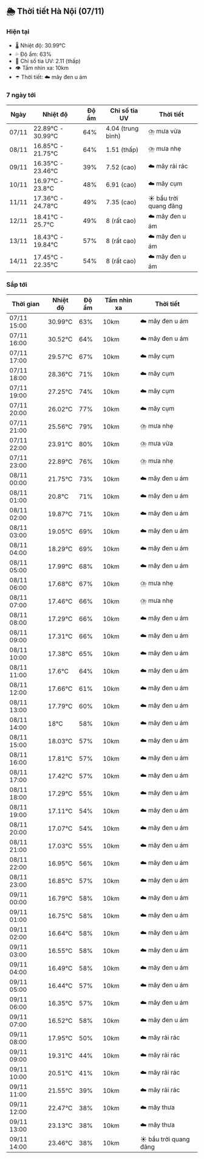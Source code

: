 ## 🌦️ Thời tiết Hà Nội (07/11)

### Hiện tại

- 🌡️ Nhiệt độ: 30.99℃
- 💦 Độ ẩm: 63%
- 🌟 Chỉ số tia UV: 2.11 (thấp)
- 👁️ Tầm nhìn xa: 10km
- ☂️ Thời tiết: ☁️ mây đen u ám

### 7 ngày tới

| Ngày | Nhiệt độ | Độ ẩm | Chỉ số tia UV | Thời tiết |
| --- | --- | --- | --- | --- |
| 07/11 | 22.89℃ - 30.99℃ | 64% | 4.04 (trung bình) | ⛈️ mưa vừa |
| 08/11 | 16.85℃ - 21.75℃ | 64% | 1.51 (thấp) | ⛈️ mưa nhẹ |
| 09/11 | 16.35℃ - 23.46℃ | 39% | 7.52 (cao) | ☁️ mây rải rác |
| 10/11 | 16.97℃ - 23.8℃ | 48% | 6.91 (cao) | ☁️ mây cụm |
| 11/11 | 17.36℃ - 24.78℃ | 49% | 7.35 (cao) | ☀️ bầu trời quang đãng |
| 12/11 | 18.41℃ - 25.7℃ | 49% | 8 (rất cao) | ☁️ mây đen u ám |
| 13/11 | 18.43℃ - 19.84℃ | 57% | 8 (rất cao) | ☁️ mây đen u ám |
| 14/11 | 17.45℃ - 22.35℃ | 54% | 8 (rất cao) | ☁️ mây đen u ám |

### Sắp tới

| Thời gian | Nhiệt độ | Độ ẩm | Tầm nhìn xa | Thời tiết |
| --- | --- | --- | --- | --- |
| 07/11 15:00 | 30.99℃ | 63% | 10km | ☁️ mây đen u ám |
| 07/11 16:00 | 30.52℃ | 64% | 10km | ☁️ mây đen u ám |
| 07/11 17:00 | 29.57℃ | 67% | 10km | ☁️ mây cụm |
| 07/11 18:00 | 28.36℃ | 71% | 10km | ☁️ mây cụm |
| 07/11 19:00 | 27.25℃ | 74% | 10km | ☁️ mây cụm |
| 07/11 20:00 | 26.02℃ | 77% | 10km | ☁️ mây cụm |
| 07/11 21:00 | 25.56℃ | 79% | 10km | ⛈️ mưa nhẹ |
| 07/11 22:00 | 23.91℃ | 80% | 10km | ⛈️ mưa vừa |
| 07/11 23:00 | 22.89℃ | 76% | 10km | ⛈️ mưa nhẹ |
| 08/11 00:00 | 21.75℃ | 73% | 10km | ☁️ mây đen u ám |
| 08/11 01:00 | 20.8℃ | 71% | 10km | ☁️ mây đen u ám |
| 08/11 02:00 | 19.87℃ | 71% | 10km | ☁️ mây đen u ám |
| 08/11 03:00 | 19.05℃ | 69% | 10km | ☁️ mây đen u ám |
| 08/11 04:00 | 18.29℃ | 69% | 10km | ☁️ mây đen u ám |
| 08/11 05:00 | 17.99℃ | 68% | 10km | ☁️ mây đen u ám |
| 08/11 06:00 | 17.68℃ | 67% | 10km | ⛈️ mưa nhẹ |
| 08/11 07:00 | 17.46℃ | 66% | 10km | ⛈️ mưa nhẹ |
| 08/11 08:00 | 17.29℃ | 66% | 10km | ☁️ mây đen u ám |
| 08/11 09:00 | 17.31℃ | 66% | 10km | ☁️ mây đen u ám |
| 08/11 10:00 | 17.38℃ | 65% | 10km | ☁️ mây đen u ám |
| 08/11 11:00 | 17.6℃ | 64% | 10km | ☁️ mây đen u ám |
| 08/11 12:00 | 17.66℃ | 61% | 10km | ☁️ mây đen u ám |
| 08/11 13:00 | 17.79℃ | 60% | 10km | ☁️ mây đen u ám |
| 08/11 14:00 | 18℃ | 58% | 10km | ☁️ mây đen u ám |
| 08/11 15:00 | 18.03℃ | 57% | 10km | ☁️ mây đen u ám |
| 08/11 16:00 | 17.81℃ | 57% | 10km | ☁️ mây đen u ám |
| 08/11 17:00 | 17.42℃ | 57% | 10km | ☁️ mây đen u ám |
| 08/11 18:00 | 17.29℃ | 55% | 10km | ☁️ mây đen u ám |
| 08/11 19:00 | 17.11℃ | 54% | 10km | ☁️ mây đen u ám |
| 08/11 20:00 | 17.07℃ | 54% | 10km | ☁️ mây đen u ám |
| 08/11 21:00 | 17.03℃ | 55% | 10km | ☁️ mây đen u ám |
| 08/11 22:00 | 16.95℃ | 56% | 10km | ☁️ mây đen u ám |
| 08/11 23:00 | 16.85℃ | 57% | 10km | ☁️ mây đen u ám |
| 09/11 00:00 | 16.79℃ | 58% | 10km | ☁️ mây đen u ám |
| 09/11 01:00 | 16.75℃ | 58% | 10km | ☁️ mây đen u ám |
| 09/11 02:00 | 16.64℃ | 58% | 10km | ☁️ mây đen u ám |
| 09/11 03:00 | 16.55℃ | 58% | 10km | ☁️ mây đen u ám |
| 09/11 04:00 | 16.49℃ | 58% | 10km | ☁️ mây đen u ám |
| 09/11 05:00 | 16.44℃ | 57% | 10km | ☁️ mây đen u ám |
| 09/11 06:00 | 16.35℃ | 57% | 10km | ☁️ mây đen u ám |
| 09/11 07:00 | 16.52℃ | 58% | 10km | ☁️ mây đen u ám |
| 09/11 08:00 | 17.95℃ | 50% | 10km | ☁️ mây rải rác |
| 09/11 09:00 | 19.31℃ | 44% | 10km | ☁️ mây rải rác |
| 09/11 10:00 | 20.51℃ | 41% | 10km | ☁️ mây rải rác |
| 09/11 11:00 | 21.55℃ | 39% | 10km | ☁️ mây rải rác |
| 09/11 12:00 | 22.47℃ | 38% | 10km | ☁️ mây thưa |
| 09/11 13:00 | 23.13℃ | 38% | 10km | ☁️ mây thưa |
| 09/11 14:00 | 23.46℃ | 38% | 10km | ☀️ bầu trời quang đãng |
